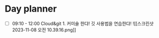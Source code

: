 
# Day planner

- [ ] 09:10 - 12:00 Cloud&git 
      1. 커미슐 한댜! 깃 사용법을 연습한댜!
      ![[스크린샷 2023-11-08 오전 10.39.16.png]]
	